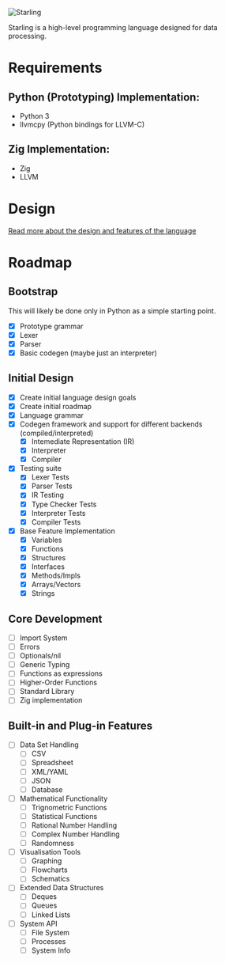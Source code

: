![Starling](https://github.com/aurorusidk/starling/assets/75564966/44fc3567-5188-4c5d-97ee-b724e3301b94)

Starling is a high-level programming language designed for data processing.

# Requirements
## Python (Prototyping) Implementation:
* Python 3
* llvmcpy (Python bindings for LLVM-C)

## Zig Implementation:
* Zig
* LLVM

# Design
[Read more about the design and features of the language](./DESIGN.md)

# Roadmap
## Bootstrap
This will likely be done only in Python as a simple starting point.

- [x] Prototype grammar
- [x] Lexer
- [x] Parser
- [x] Basic codegen (maybe just an interpreter)

## Initial Design
- [x] Create initial language design goals
- [x] Create initial roadmap
- [x] Language grammar
- [x] Codegen framework and support for different backends (compiled/interpreted)
    - [x] Intemediate Representation (IR)
    - [x] Interpreter
    - [x] Compiler
- [x] Testing suite
    - [x] Lexer Tests
    - [x] Parser Tests
    - [x] IR Testing
    - [x] Type Checker Tests
    - [x] Interpreter Tests
    - [x] Compiler Tests
- [x] Base Feature Implementation
    - [x] Variables
    - [x] Functions
    - [x] Structures
    - [x] Interfaces
    - [x] Methods/Impls
    - [x] Arrays/Vectors
    - [x] Strings

## Core Development
- [ ] Import System
- [ ] Errors
- [ ] Optionals/nil
- [ ] Generic Typing
- [ ] Functions as expressions
- [ ] Higher-Order Functions
- [ ] Standard Library
- [ ] Zig implementation

## Built-in and Plug-in Features
- [ ] Data Set Handling
    - [ ] CSV
    - [ ] Spreadsheet
    - [ ] XML/YAML
    - [ ] JSON
    - [ ] Database
- [ ] Mathematical Functionality
    - [ ] Trignometric Functions
    - [ ] Statistical Functions
    - [ ] Rational Number Handling
    - [ ] Complex Number Handling
    - [ ] Randomness
- [ ] Visualisation Tools
    - [ ] Graphing
    - [ ] Flowcharts
    - [ ] Schematics
- [ ] Extended Data Structures
    - [ ] Deques
    - [ ] Queues
    - [ ] Linked Lists
- [ ] System API
    - [ ] File System
    - [ ] Processes
    - [ ] System Info
